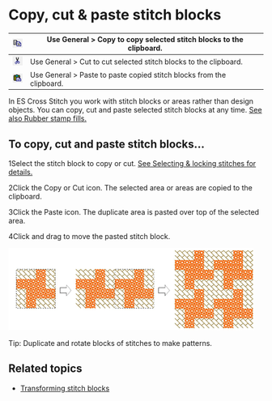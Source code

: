 # Copy, cut & paste stitch blocks

| ![Copy.png](assets/Copy.png)   | Use General > Copy to copy selected stitch blocks to the clipboard.   |
| ------------------------------ | --------------------------------------------------------------------- |
| ![Cut.png](assets/Cut.png)     | Use General > Cut to cut selected stitch blocks to the clipboard.     |
| ![Paste.png](assets/Paste.png) | Use General > Paste to paste copied stitch blocks from the clipboard. |

In ES Cross Stitch you work with stitch blocks or areas rather than design objects. You can copy, cut and paste selected stitch blocks at any time. [See also Rubber stamp fills.](Rubber_stamp_fills)

## To copy, cut and paste stitch blocks...

1Select the stitch block to copy or cut. [See Selecting & locking stitches for details.](Selecting_locking_stitches)

2Click the Copy or Cut icon. The selected area or areas are copied to the clipboard.

3Click the Paste icon. The duplicate area is pasted over top of the selected area.

4Click and drag to move the pasted stitch block.

![cross-stitch_editing00013.png](assets/cross-stitch_editing00013.png)

Tip: Duplicate and rotate blocks of stitches to make patterns.

## Related topics

- [Transforming stitch blocks](Transforming_stitch_blocks)
